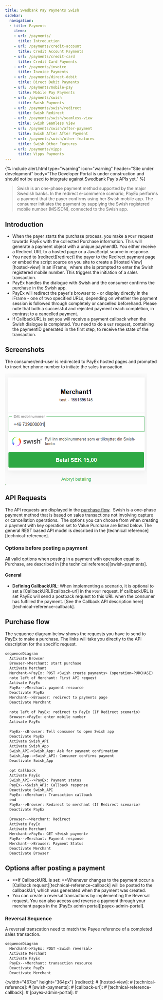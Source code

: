 ```yaml
---
title: Swedbank Pay Payments Swish
sidebar:
  navigation:
  - title: Payments
    items:
    - url: /payments/
      title: Introduction
    - url: /payments/credit-account
      title: Credit Account Payments
    - url: /payments/credit-card
      title: Credit Card Payments
    - url: /payments/invoice
      title: Invoice Payments
    - url: /payments/direct-debit
      title: Direct Debit Payments
    - url: /payments/mobile-pay
      title: Mobile Pay Payments
    - url: /payments/swish
      title: Swish Payments
    - url: /payments/swish/redirect
      title: Swish Redirect
    - url: /payments/swish/seamless-view
      title: Swish Seamless View
    - url: /payments/swish/after-payment
      title: Swish After After Payment
    - url: /payments/swish/other-features
      title: Swish Other Features
    - url: /payments/vipps
      title: Vipps Payments
---
```


{% include alert.html type="warning"
                      icon="warning"
                      header="Site under development"
                      body="The Developer Portal is under construction and should not be used to integrate against Swedbank Pay's APIs yet." %}

>Swish is an one-phase payment method supported by the major Swedish banks. In the redirect e-commerce scenario, PayEx performs a payment that the payer confirms using her Swish mobile app. The consumer initiates the payment by supplying the Swish registered mobile number (MSISDN), connected to the Swish app.

## Introduction

*   When the payer starts the purchase process, you make a `POST` request towards PayEx with the collected Purchase information. This will generate a payment object with a unique paymentID. You either receive a Redirect URL to a hosted page or a JavaScript source in response.
*   You need to [redirect][redirect] the payer to the Redirect payment page or embed the script source on you site to create a [Hosted View][hosted-view] in an iFrame;  where she is prompted to enter the Swish registered mobile number. This triggers the initiation of a sales transaction.
*   PayEx handles the dialogue with Swish and the consumer confirms the purchase in the Swish app.
*   PayEx will redirect the payer's browser to - or display directly in the iFrame - one of two specified URLs, depending on whether the payment session is followed through completely or cancelled beforehand. Please note that both a successful and rejected payment reach completion, in contrast to a cancelled payment.
*   If CallbackURL is set you will receive a payment callback when the Swish dialogue is completed. You need to do a `GET` request, containing the paymentID generated in the first step, to receive the state of the transaction.

## Screenshots

The consumer/end-user is redirected to PayEx hosted pages and prompted to insert her phone number to initiate the sales transaction.

![Consumer paying with Swish using PayEx][1551695199059-994.png]

## API Requests

The API requests are displayed in the [purchase flow](#purchase-flow).  Swish is a one-phase payment method that is based on sales transactions not involving capture or cancellation operations.  The options you can choose from when creating a payment with key operation set to Value Purchase are listed below. The general REST based API model is described in the [technical reference][technical-reference].

### Options before posting a payment

All valid options when posting in a payment with operation equal to Purchase, are described in [the technical reference][swish-payments].

#### General

*   **Defining CallbackURL**: When implementing a scenario, it is optional to set a [CallbackURL][callback-url] in the `POST` request. If callbackURL is set PayEx will send a postback request to this URL when the consumer has fulfilled the payment. [See the Callback API description here][technical-reference-callback].

## Purchase flow

The sequence diagram below shows the requests you have to send to PayEx to make a purchase. The links will take you directly to the API description for the specific request. 

```mermaid
sequenceDiagram
  Activate Browser
  Browser->Merchant: start purchase
  Activate Merchant
  Merchant->PayEx: POST <Swish create payments> (operation=PURCHASE)
  note left of Merchant: First API request
  Activate PayEx
  PayEx-->Merchant: payment resource
  Deactivate PayEx
  Merchant-->Browser: redirect to payments page
  Deactivate Merchant
  
  note left of PayEx: redirect to PayEx (If Redirect scenario)
  Browser->PayEx: enter mobile number
  Activate PayEx

  PayEx--xBrowser: Tell consumer to open Swish app
  Deactivate PayEx 
  Activate Swish_API
  Activate Swish_App
  Swish_API->Swish_App: Ask for payment confirmation
  Swish_App-->Swish_API: Consumer confirms payment
  Deactivate Swish_App
  
  opt Callback
  Activate PayEx
  Swish_API-->PayEx: Payment status
  PayEx-->Swish_API: Callback response
  Deactivate Swish_API
  PayEx--xMerchant: Transaction callback
  end
  PayEx-->Browser: Redirect to merchant (If Redirect scenario)
  Deactivate PayEx
  
  Browser-->Merchant: Redirect
  Activate PayEx
  Activate Merchant
  Merchant->PayEx: GET <Swish payment>
  PayEx-->Merchant: Payment response
  Merchant-->Browser: Payment Status  
  Deactivate Merchant 
  Deactivate Browser
```

## Options after posting a payment

*   **If CallbackURL is set: **Whenever changes to the payment occur a [Callback request][technical-reference-callback] will be posted to the callbackUrl, which was generated when the payment was created.
*   You can create a reversal transactions by implementing the Reversal request. You can also access and reverse a payment through your merchant pages in the [PayEx admin portal][payex-admin-portal].

### Reversal Sequence

A reversal transcation need to match the Payee reference of a completed sales transaction.

```mermaid
sequenceDiagram
  Merchant->PayEx: POST <Swish reversal>
  Activate Merchant
  Activate PayEx
  PayEx-->Merchant: transaction resource
  Deactivate PayEx
  Deactivate Merchant
```

[1551695199059-994.png]: /assets/img/1551695199059-994.png
{:width="467px" height="364px"}
[redirect]: #
[hosted-view]: #
[technical-reference]: #
[swish-payments]: #
[callback-url]: #
[technical-reference-callback]: #
[payex-admin-portal]: #
